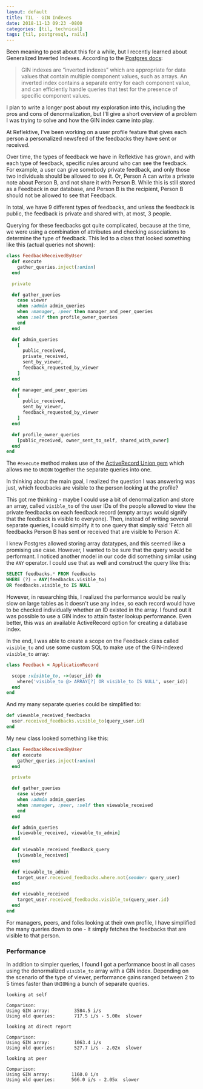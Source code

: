 ```yaml
---
layout: default
title: TIL - GIN Indexes
date: 2018-11-13 09:23 -0800
categories: [til, technical]
tags: [til, postgresql, rails]
---
```


Been meaning to post about this for a while, but I recently learned about Generalized Inverted Indexes. According to the [Postgres docs](https://www.postgresql.org/docs/9.6/indexes-types.html):

> GIN indexes are “inverted indexes” which are appropriate for data values that contain multiple component values, such as arrays. An inverted index contains a separate entry for each component value, and can efficiently handle queries that test for the presence of specific component values.

I plan to write a longer post about my exploration into this, including the pros and cons of denormalization, but I'll give a short overview of a problem I was trying to solve and how the GIN index came into play.

At Reflektive, I've been working on a user profile feature that gives each person a personalized newsfeed of the feedbacks they have sent or received.

Over time, the types of feedback we have in Reflektive has grown, and with each type of feedback, specific rules around who can see the feedback. For example, a user can give somebody private feedback, and only those two individuals should be allowed to see it. Or, Person A can write a private note about Person B, and not share it with Person B. While this is still stored as a Feedback in our database, and Person B is the recipient, Person B should not be allowed to see that Feedback.

In total, we have 9 different types of feedbacks, and unless the feedback is public, the feedback is private and shared with, at most, 3 people.

<!-- more -->

Querying for these feedbacks got quite complicated, because at the time, we were using a combination of attributes and checking associations to determine the type of feedback. This led to a class that looked something like this (actual queries not shown):

```ruby
class FeedbackReceivedByUser
  def execute
    gather_queries.inject(:union)
  end

  private

  def gather_queries
    case viewer
    when :admin admin_queries
    when :manager, :peer then manager_and_peer_queries
    when :self then profile_owner_queries
    end
  end

  def admin_queries
    [
      public_received,
      private_received,
      sent_by_viewer,
      feedback_requested_by_viewer
    ]
  end

  def manager_and_peer_queries
    [
      public_received,
      sent_by_viewer,
      feedback_requested_by_viewer
    ]
  end

  def profile_owner_queries
    [public_received, owner_sent_to_self, shared_with_owner]
  end
end
```

The `#execute` method makes use of the [ActiveRecord Union gem](https://github.com/brianhempel/active_record_union) which allows me to `UNION` together the separate queries into one.

In thinking about the main goal, I realized the question I was answering was just, which feedbacks are visible to the person looking at the profile?

This got me thinking - maybe I could use a bit of denormalization and store an array, called `visible_to` of the user IDs of the people allowed to view the private feedbacks on each feedback record (empty arrays would signify that the feedback is visible to everyone). Then, instead of writing several separate queries, I could simplify it to one query that simply said 'Fetch all feedbacks Person B has sent or received that are visible to Person A'.

I knew Postgres allowed storing array datatypes, and this seemed like a promising use case. However, I wanted to be sure that the query would be performant. I noticed another model in our code did something similar using the `ANY` operator. I could use that as well and construct the query like this:

```sql
SELECT feedbacks.* FROM feedbacks
WHERE (?) = ANY(feedbacks.visible_to)
OR feedbacks.visible_to IS NULL
```

However, in researching this, I realized the performance would be really slow on large tables as it doesn't use any index, so each record would have to be checked individually whether an ID existed in the array. I found out it was possible to use a GIN index to attain faster lookup performance. Even better, this was an available ActiveRecord option for creating a database index.

In the end, I was able to create a scope on the Feedback class called `visible_to` and use some custom SQL to make use of the GIN-indexed `visible_to` array:

```ruby
class Feedback < ApplicationRecord

  scope :visible_to, ->(user_id) do
    where('visible_to @> ARRAY[?] OR visible_to IS NULL', user_id))
  end
end
```

And my many separate queries could be simplified to:

```ruby
def viewable_received_feedbacks
  user.received_feedbacks.visible_to(query_user.id)
end
```

My new class looked something like this:

```ruby
class FeedbackReceivedByUser
  def execute
    gather_queries.inject(:union)
  end

  private

  def gather_queries
    case viewer
    when :admin admin_queries
    when :manager, :peer, :self then viewable_received
    end
  end

  def admin_queries
    [viewable_received, viewable_to_admin]
  end

  def viewable_received_feedback_query
    [viewable_received]
  end

  def viewable_to_admin
    target_user.received_feedbacks.where.not(sender: query_user)
  end

  def viewable_received
    target_user.received_feedbacks.visible_to(query_user.id)
  end
end
```

For managers, peers, and folks looking at their own profile, I have simplified the many queries down to one - it simply fetches the feedbacks that are visible to that person.

### Performance

In addition to simpler queries, I found I got a performance boost in all cases using the denormalized `visible_to` array with a GIN index. Depending on the scenario of the type of viewer, performance gains ranged between 2 to 5 times faster than `UNION`ing a bunch of separate queries.

```shell
looking at self

Comparison:
Using GIN array:         3584.5 i/s
Using old queries:       717.5 i/s - 5.00x  slower

looking at direct report

Comparison:
Using GIN array:         1063.4 i/s
Using old queries:       527.7 i/s - 2.02x  slower

looking at peer

Comparison:
Using GIN array:        1160.0 i/s
Using old queries:      566.0 i/s - 2.05x  slower
```
